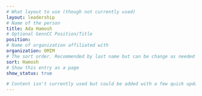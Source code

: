 ```yaml
---
# What layout to use (though not currently used)
layout: leadership
# Name of the person
title: Ada Hamosh
# Optional GennCC Position/Title
position:
# Name of organization affiliated with
organization: OMIM
# The sort order. Recommended by last name but can be change as needed
sort: Hamosh
# Show this entry as a page
show_status: true

# Content isn't currently used but could be added with a few quick updates if needed to allow for bios
---
```

